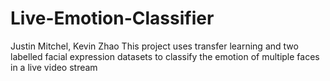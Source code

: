 # Live-Emotion-Classifier
Justin Mitchel, Kevin Zhao
This project uses transfer learning and two labelled facial expression datasets to classify the emotion of multiple faces in a live video stream

